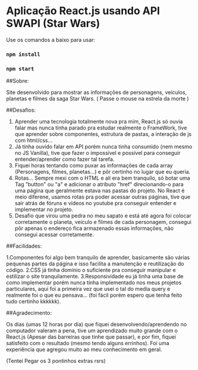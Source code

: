 # Aplicação React.js usando API SWAPI (Star Wars)

Use os comandos a baixo para usar:
### `npm install`
### `npm start`

##Sobre:

Site desenvolvido para mostrar as informações de personagens, veículos, planetas e filmes da saga Star Wars. ( Passe o mouse na estrela da morte )

##Desafios:

1. Aprender uma tecnologia totalmente nova pra mim, React.js só ouvia falar mas nunca tinha parado pra estudar realmente o FrameWork, tive que aprender sobre componentes, estrutura de pastas, a interação de js com html/css...
2. Já tinha ouvido falar em API porém nunca tinha consumido (nem mesmo no JS Vanilla), tive que fazer o impossível e possível para conseguir entender/aprender como fazer tal tarefa.
3. Fiquei horas tentando como puxar as informações de cada array (Personagens, filmes, planetas...) e pôr certinho no lugar que eu queria.
4. Rotas... Sempre mexi com o HTML e ali era bem tranquilo, só botar uma Tag "button" ou "a" e adicionar o atributo "href" direcionando-o para uma página que geralmente estava nas pastas do projeto. No React é meio diferene, usamos rotas pra poder acessar outras páginas, tive que sair atrás de fóruns e vídeos no youtube pra conseguir entender e implementar no projeto.
5. Desafio que virou uma pedra no meu sapato e está até agora foi colocar corretamente o planeta, veículo e filmes de cada personagem, consegui pôr apenas o endereço fica armazenado essas informações, não consegui acessar corretamente.

##Facilidades: 

1.Componentes foi algo bem tranquilo de aprender, basicamente são várias pequenas partes da página e isso facilita a manutenção e reutilização do código.
2.CSS já tinha domínio o suficiente pra conseguir manipular e estilizar o site tranquilamente.
3.Responsividade eu já tinha uma base de como implementar porém nunca tinha implementado nos meus projetos particulares, aqui foi a primeira vez que usei o tal do media query e realmente foi o que eu pensava... (foi fácil porém espero que tenha feito tudo certinho kkkkkk).

##Agradecimento:

Os dias (umas 12 horas por dia) que fiquei desenvolvendo/aprendendo no computador valeram a pena, tive um aprendizado muito grande com o React.js (Apesar das barreiras que tinhe que passar), e por fim, fiquei satisfeito com o resultado (mesmo tendo alguns errinhos). Foi uma experiência que agregou muito ao meu conhecimento em geral.

(Tentei Pegar os 3 pontinhos extras rsrs)





